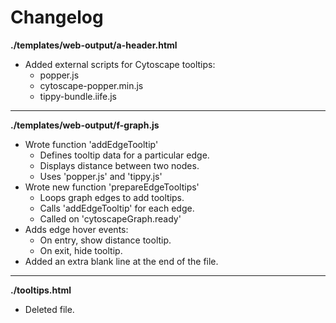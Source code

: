 # Changelog

**./templates/web-output/a-header.html**
* Added external scripts for Cytoscape tooltips:
	* popper.js
	* cytoscape-popper.min.js
	* tippy-bundle.iife.js

---

**./templates/web-output/f-graph.js**
* Wrote function 'addEdgeTooltip'
	* Defines tooltip data for a particular edge.
	* Displays distance between two nodes.
	* Uses 'popper.js' and 'tippy.js'
* Wrote new function 'prepareEdgeTooltips'
	* Loops graph edges to add tooltips.
	* Calls 'addEdgeTooltip' for each edge.
	* Called on 'cytoscapeGraph.ready'
* Adds edge hover events:
	* On entry, show distance tooltip.
	* On exit, hide tooltip.
* Added an extra blank line at the end of the file.

---

**./tooltips.html**
* Deleted file.
